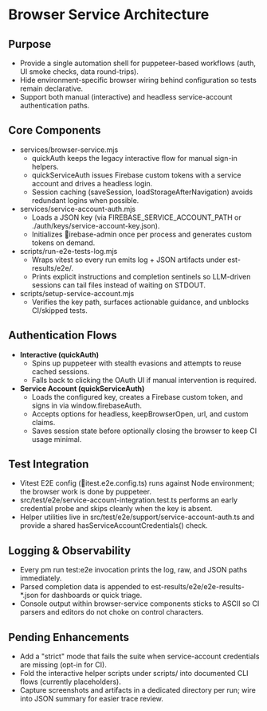 ﻿# Browser Service Architecture

## Purpose
- Provide a single automation shell for puppeteer-based workflows (auth, UI smoke checks, data round-trips).
- Hide environment-specific browser wiring behind configuration so tests remain declarative.
- Support both manual (interactive) and headless service-account authentication paths.

## Core Components
- services/browser-service.mjs
  - quickAuth keeps the legacy interactive flow for manual sign-in helpers.
  - quickServiceAuth issues Firebase custom tokens with a service account and drives a headless login.
  - Session caching (saveSession, loadStorageAfterNavigation) avoids redundant logins when possible.
- services/service-account-auth.mjs
  - Loads a JSON key (via FIREBASE_SERVICE_ACCOUNT_PATH or ./auth/keys/service-account-key.json).
  - Initializes irebase-admin once per process and generates custom tokens on demand.
- scripts/run-e2e-tests-log.mjs
  - Wraps vitest so every run emits log + JSON artifacts under 	est-results/e2e/.
  - Prints explicit instructions and completion sentinels so LLM-driven sessions can tail files instead of waiting on STDOUT.
- scripts/setup-service-account.mjs
  - Verifies the key path, surfaces actionable guidance, and unblocks CI/skipped tests.

## Authentication Flows
- **Interactive (quickAuth)**
  - Spins up puppeteer with stealth evasions and attempts to reuse cached sessions.
  - Falls back to clicking the OAuth UI if manual intervention is required.
- **Service Account (quickServiceAuth)**
  - Loads the configured key, creates a Firebase custom token, and signs in via window.firebaseAuth.
  - Accepts options for headless, keepBrowserOpen, url, and custom claims.
  - Saves session state before optionally closing the browser to keep CI usage minimal.

## Test Integration
- Vitest E2E config (itest.e2e.config.ts) runs against Node environment; the browser work is done by puppeteer.
- src/test/e2e/service-account-integration.test.ts performs an early credential probe and skips cleanly when the key is absent.
- Helper utilities live in src/test/e2e/support/service-account-auth.ts and provide a shared hasServiceAccountCredentials() check.

## Logging & Observability
- Every 
pm run test:e2e invocation prints the log, raw, and JSON paths immediately.
- Parsed completion data is appended to 	est-results/e2e/e2e-results-*.json for dashboards or quick triage.
- Console output within browser-service components sticks to ASCII so CI parsers and editors do not choke on control characters.

## Pending Enhancements
- Add a "strict" mode that fails the suite when service-account credentials are missing (opt-in for CI).
- Fold the interactive helper scripts under scripts/ into documented CLI flows (currently placeholders).
- Capture screenshots and artifacts in a dedicated directory per run; wire into JSON summary for easier trace review.
